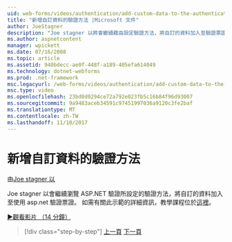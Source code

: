 ```yaml
---
uid: web-forms/videos/authentication/add-custom-data-to-the-authentication-method
title: "新增自訂資料的驗證方法 |Microsoft 文件"
author: JoeStagner
description: "Joe stagner 以將會繼續藉由設定驗證方法，將自訂的資料加入至驗證票證的 ASP.NET 驗證的瀏覽..."
ms.author: aspnetcontent
manager: wpickett
ms.date: 07/16/2008
ms.topic: article
ms.assetid: 940bdecc-ae0f-448f-a189-405efa614049
ms.technology: dotnet-webforms
ms.prod: .net-framework
msc.legacyurl: /web-forms/videos/authentication/add-custom-data-to-the-authentication-method
msc.type: video
ms.openlocfilehash: 23bd8d0294ce72a792e023fb5c16b84f96d93007
ms.sourcegitcommit: 9a9483aceb34591c97451997036a9120c3fe2baf
ms.translationtype: MT
ms.contentlocale: zh-TW
ms.lasthandoff: 11/10/2017
---
```

<a name="add-custom-data-to-the-authentication-method"></a>新增自訂資料的驗證方法
====================
由[Joe stagner 以](https://github.com/JoeStagner)

Joe stagner 以會繼續瀏覽 ASP.NET 驗證所設定的驗證方法，將自訂的資料加入至使用 asp.net 驗證票證。 如需有關此示範的詳細資訊，教學課程位於[這裡](../../overview/older-versions-security/introduction/forms-authentication-configuration-and-advanced-topics-vb.md)。

[&#9654;觀看影片 （14 分鐘）](https://channel9.msdn.com/Blogs/ASP-NET-Site-Videos/add-custom-data-to-the-authentication-method)

>[!div class="step-by-step"]
[上一頁](forms-login-custom-key-configuration.md)
[下一頁](use-custom-principal-objects.md)
